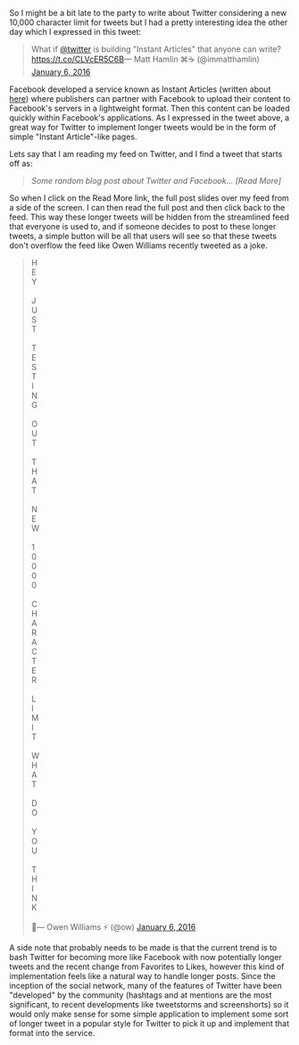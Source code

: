 So I might be a bit late to the party to write about Twitter considering a new 10,000 character limit for tweets but I had a pretty interesting idea the other day which I expressed in this tweet:

<blockquote class="twitter-tweet tw-align-center" data-lang="en"><p lang="en" dir="ltr">What if <a href="https://twitter.com/twitter">@twitter</a> is building &quot;Instant Articles&quot; that anyone can write? <a href="https://t.co/CLVcER5C6B">https://t.co/CLVcER5C6B</a>&mdash; Matt Hamlin ⌘☕ (@immatthamlin) <a href="https://twitter.com/immatthamlin/status/684528854694670337">January 6, 2016</a></blockquote>
<script async src="//platform.twitter.com/widgets.js" charset="utf-8"></script>

Facebook developed a service known as Instant Articles (written about <a  href="http://www.theverge.com/2015/5/13/8595263/facebooks-instant-articles-arrive-to-speed-up-the-news-feed">here</a>) where publishers can partner with Facebook to upload their content to Facebook's servers in a lightweight format. Then this content can be loaded quickly within Facebook's applications. As I expressed in the tweet above, a great way for Twitter to implement longer tweets would be in the form of simple "Instant Article"-like pages.

Lets say that I am reading my feed on Twitter, and I find a tweet that starts off as:


> <i>Some random blog post about Twitter and Facebook...  [Read More]</i>

So when I click on the Read More link, the full post slides over my feed from a side of the screen. I can then read the full post and then click back to the feed. This way these longer tweets will be hidden from the streamlined feed that everyone is used to, and if someone decides to post to these longer tweets, a simple button will be all that users will see so that these tweets don't overflow the feed like Owen Williams recently tweeted as a joke.

<blockquote class="twitter-tweet tw-align-center" data-lang="en"><p lang="en" dir="ltr">H <br>E<br>Y<br><br>J<br>U<br>S<br>T<br><br>T<br>E<br>S<br>T<br>I<br>N<br>G<br><br>O<br>U<br>T<br><br>T<br>H<br>A<br>T<br><br>N<br>E<br>W<br><br>1<br>0<br>0<br>0<br>0<br><br>C<br>H<br>A<br>R<br>A<br>C<br>T<br>E<br>R<br><br>L<br>I<br>M<br>I<br>T<br><br>W<br>H<br>A<br>T<br><br>D<br>O<br><br>Y<br>O<br>U<br><br>T<br>H<br>I<br>N<br>K<br><br>💁&mdash; Owen Williams ⚡️ (@ow) <a href="https://twitter.com/ow/status/684528705561989121">January 6, 2016</a></blockquote>
<script async src="//platform.twitter.com/widgets.js" charset="utf-8"></script>

A side note that probably needs to be made is that the current trend is to bash Twitter for becoming more like Facebook with now potentially longer tweets and the recent change from Favorites to Likes, however this kind of implementation feels like a natural way to handle longer posts. Since the inception of the social network, many of the features of Twitter have been "developed" by the community (hashtags and at mentions are the most significant, to recent developments like tweetstorms and screenshorts) so it would only make sense for some simple application to implement some sort of longer tweet in a popular style for Twitter to pick it up and implement that format into the service.
